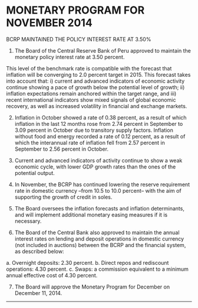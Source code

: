 # MONETARY PROGRAM FOR NOVEMBER 2014
 BCRP MAINTAINED THE POLICY INTEREST RATE AT 3.50%

1. The Board of the Central Reserve Bank of Peru approved to maintain the monetary policy
interest rate at 3.50 percent.

This level of the benchmark rate is compatible with the forecast that inflation will be
converging to 2.0 percent target in 2015. This forecast takes into account that: i) current and
advanced indicators of economic activity continue showing a pace of growth below the
potential level of growth; ii) inflation expectations remain anchored within the target range,
and iii) recent international indicators show mixed signals of global economic recovery, as
well as increased volatility in financial and exchange markets.

2. Inflation in October showed a rate of 0.38 percent, as a result of which inflation in the last 12
months rose from 2.74 percent in September to 3.09 percent in October due to transitory
supply factors. Inflation without food and energy recorded a rate of 0.12 percent, as a result
of which the interannual rate of inflation fell from 2.57 percent in September to 2.56 percent
in October.

3. Current and advanced indicators of activity continue to show a weak economic cycle, with
lower GDP growth rates than the ones of the potential output.

4. In November, the BCRP has continued lowering the reserve requirement rate in domestic
currency –from 10.5 to 10.0 percent– with the aim of supporting the growth of credit in soles.

5. The Board oversees the inflation forecasts and inflation determinants, and will implement
additional monetary easing measures if it is necessary.

6. The Board of the Central Bank also approved to maintain the annual interest rates on lending
and deposit operations in domestic currency (not included in auctions) between the BCRP
and the financial system, as described below:

a. Overnight deposits: 2.30 percent.
b. Direct repos and rediscount operations: 4.30 percent.
c. Swaps: a commission equivalent to a minimum annual effective cost of 4.30 percent.

7. The Board will approve the Monetary Program for December on December 11, 2014.


-----

